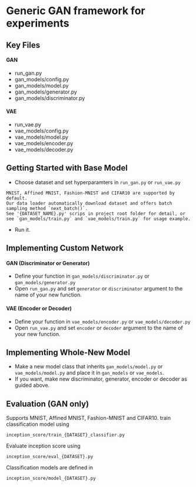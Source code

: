 # Generic GAN framework for experiments

## Key Files

#### GAN

* run_gan.py
* gan_models/config.py
* gan_models/model.py
* gan_models/generator.py
* gan_models/discriminator.py

#### VAE

* run_vae.py
* vae_models/config.py
* vae_models/model.py
* vae_models/encoder.py
* vae_models/decoder.py

## Getting Started with Base Model

* Choose dataset and set hyperparamters in `run_gan.py` or `run_vae.py`
```
MNIST, Affined MNIST, Fashion-MNIST and CIFAR10 are supported by default.
Our data loader automatically download dataset and offers batch sampling method `next_batch()`.
See '{DATASET_NAME}.py' scrips in project root folder for detail, or see `gan_models/train.py` and `vae_models/train.py` for usage example.
```

* Run it.

## Implementing Custom Network

#### GAN (Discriminator or Generator)
* Define your function in `gan_models/discriminator.py` or `gan_models/generator.py`
* Open `run_gan.py` and set `generator` or `discriminator` argument to the name of your new function.

#### VAE (Encoder or Decoder)
* Define your function in `vae_models/encoder.py` or `vae_models/decoder.py`
* Open `run_vae.py` and set `encoder` or `decoder` argument to the name of your new function.

## Implementing Whole-New Model

* Make a new model class that inherits `gan_models/model.py` or `vae_models/model.py` and place it in `gan_models` or `vae_models`.
* If you want, make new discriminator, generator, encoder or decoder as guided above.

## Evaluation (GAN only)
Supports MNIST, Affined MNIST, Fashion-MNIST and CIFAR10.
train classification model using

```
inception_score/train_{DATASET}_classifier.py
```

Evaluate inception score using

```
inception_score/eval_{DATASET}.py
```

Classification models are defined in

```
inception_score/model_{DATASET}.py
```
